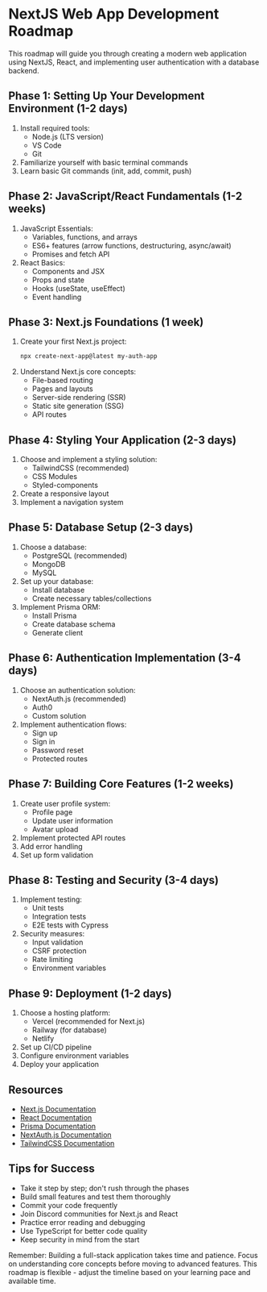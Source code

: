 # NextJS Web App Development Roadmap

This roadmap will guide you through creating a modern web application using NextJS, React, and implementing user authentication with a database backend.

## Phase 1: Setting Up Your Development Environment (1-2 days)
1. Install required tools:
   - Node.js (LTS version)
   - VS Code
   - Git
2. Familiarize yourself with basic terminal commands
3. Learn basic Git commands (init, add, commit, push)

## Phase 2: JavaScript/React Fundamentals (1-2 weeks)
1. JavaScript Essentials:
   - Variables, functions, and arrays
   - ES6+ features (arrow functions, destructuring, async/await)
   - Promises and fetch API
2. React Basics:
   - Components and JSX
   - Props and state
   - Hooks (useState, useEffect)
   - Event handling

## Phase 3: Next.js Foundations (1 week)
1. Create your first Next.js project:
   ```bash
   npx create-next-app@latest my-auth-app
   ```
2. Understand Next.js core concepts:
   - File-based routing
   - Pages and layouts
   - Server-side rendering (SSR)
   - Static site generation (SSG)
   - API routes

## Phase 4: Styling Your Application (2-3 days)
1. Choose and implement a styling solution:
   - TailwindCSS (recommended)
   - CSS Modules
   - Styled-components
2. Create a responsive layout
3. Implement a navigation system

## Phase 5: Database Setup (2-3 days)
1. Choose a database:
   - PostgreSQL (recommended)
   - MongoDB
   - MySQL
2. Set up your database:
   - Install database
   - Create necessary tables/collections
3. Implement Prisma ORM:
   - Install Prisma
   - Create database schema
   - Generate client

## Phase 6: Authentication Implementation (3-4 days)
1. Choose an authentication solution:
   - NextAuth.js (recommended)
   - Auth0
   - Custom solution
2. Implement authentication flows:
   - Sign up
   - Sign in
   - Password reset
   - Protected routes

## Phase 7: Building Core Features (1-2 weeks)
1. Create user profile system:
   - Profile page
   - Update user information
   - Avatar upload
2. Implement protected API routes
3. Add error handling
4. Set up form validation

## Phase 8: Testing and Security (3-4 days)
1. Implement testing:
   - Unit tests
   - Integration tests
   - E2E tests with Cypress
2. Security measures:
   - Input validation
   - CSRF protection
   - Rate limiting
   - Environment variables

## Phase 9: Deployment (1-2 days)
1. Choose a hosting platform:
   - Vercel (recommended for Next.js)
   - Railway (for database)
   - Netlify
2. Set up CI/CD pipeline
3. Configure environment variables
4. Deploy your application

## Resources
- [Next.js Documentation](https://nextjs.org/docs)
- [React Documentation](https://react.dev)
- [Prisma Documentation](https://www.prisma.io/docs)
- [NextAuth.js Documentation](https://next-auth.js.org)
- [TailwindCSS Documentation](https://tailwindcss.com/docs)

## Tips for Success
- Take it step by step; don't rush through the phases
- Build small features and test them thoroughly
- Commit your code frequently
- Join Discord communities for Next.js and React
- Practice error reading and debugging
- Use TypeScript for better code quality
- Keep security in mind from the start

Remember: Building a full-stack application takes time and patience. Focus on understanding core concepts before moving to advanced features. This roadmap is flexible - adjust the timeline based on your learning pace and available time.